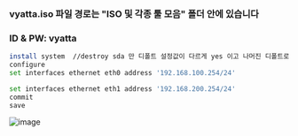 ### vyatta.iso 파일 경로는 "ISO 및 각종 툴 모음" 폴더 안에 있습니다
### ID & PW: vyatta
```bash
install system  //destroy sda 만 디폴트 설정값이 다르게 yes 이고 나머진 디폴트로 설정
configure
set interfaces ethernet eth0 address '192.168.100.254/24'

set interfaces ethernet eth1 address '192.168.200.254/24'
commit
save
```
![image](https://github.com/user-attachments/assets/3e0fc723-af3a-4ae2-a414-6d0449f92f12)

